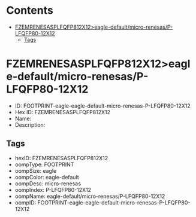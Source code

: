



Contents
========

* [FZEMRENESASPLFQFP812X12>eagle-default/micro-renesas/P-LFQFP80-12X12](#fzemrenesasplfqfp812x12eagle-defaultmicro-renesasp-lfqfp80-12x12)
	* [Tags](#tags)

# FZEMRENESASPLFQFP812X12>eagle-default/micro-renesas/P-LFQFP80-12X12

- ID: FOOTPRINT-eagle-eagle-default-micro-renesas-P-LFQFP80-12X12
- Hex ID: FZEMRENESASPLFQFP812X12
- Name: 
- Description: 

## Tags

- hexID: FZEMRENESASPLFQFP812X12
- oompType: FOOTPRINT
- oompSize: eagle
- oompColor: eagle-default
- oompDesc: micro-renesas
- oompIndex: P-LFQFP80-12X12
- oompName: eagle-default/micro-renesas/P-LFQFP80-12X12
- oompID: FOOTPRINT-eagle-eagle-default-micro-renesas-P-LFQFP80-12X12
